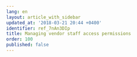 ```yaml
---
lang: en
layout: article_with_sidebar
updated_at: '2018-03-21 20:44 +0400'
identifier: ref_7nAn3DIp
title: Managing vendor staff access permissions
order: 100
published: false
---
```

